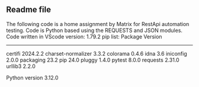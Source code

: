 Readme file
-----------
The following code is a home assignment by Matrix for RestApi automation testing.
Code is Python based using the REQUESTS and JSON modules.
Code written in VScode version: 1.79.2
pip list:
Package            Version
------------------ --------
certifi            2024.2.2
charset-normalizer 3.3.2
colorama           0.4.6
idna               3.6
iniconfig          2.0.0
packaging          23.2
pip                24.0
pluggy             1.4.0
pytest             8.0.0
requests           2.31.0
urllib3            2.2.0

Python version 3.12.0

